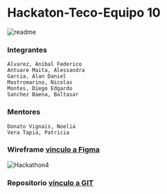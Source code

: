 # Hackaton-Teco-Equipo 10
![readme](https://user-images.githubusercontent.com/90204740/158867727-92b85484-e22d-4425-96ef-fb814e43156b.png)
### Integrantes
```
Alvarez, Anibal Federico
Antuare Maita, Alessandra
Garcia, Alan Daniel
Mastromarino, Nicolas
Montes, Diego Edgardo
Sanchez Baena, Baltasar
```
### Mentores
```
Donato Vignais, Noelia
Vera Tapia, Patricia
```

### Wireframe [vínculo a Figma](https://www.figma.com/file/a9jbJHpOd56FgiNdlGUNHu/Wireframe-Hackaton-Team-10?node-id=133%3A671)
![Hackathon4](https://user-images.githubusercontent.com/90204740/158868075-0232d27d-2ab7-4143-aac9-312e59cb0270.png)


### Repositorio [vínculo a GIT](https://github.com/Melt04/Hackaton-Teco-G10-server)
